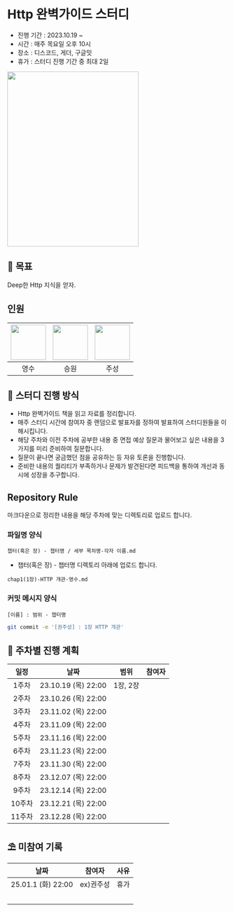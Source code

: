 # Http 완벽가이드 스터디

* 진행 기간 : 2023.10.19 ~
* 시간 : 매주 목요일 오후 10시
* 장소 : 디스코드, 게더, 구글밋
* 휴가 : 스터디 진행 기간 중 최대 2일

<img src="https://contents.kyobobook.co.kr/sih/fit-in/458x0/pdt/9788966261208.jpg" width = 300 height = 400>

## 🚩 목표
Deep한 Http 지식을 얻자.


## 인원
| [<img src="https://github.com/devYSK.png" width="80">](https://github.com/devYSK) | [<img src="https://github.com/goseungwon.png" width="80">](https://github.com/goseungwon) | [<img src="https://github.com/JoosungKwon.png" width="80">](https://github.com/JoosungKwon) |
|:----------------------------------------------------------------------------------:|:----------------------------------------------------------------------------------:|:-----------------------------------------------------------------------------------:|
| 영수 | 승원 | 주성 |



## 🎯 스터디 진행 방식
* Http 완벽가이드 책을 읽고 자료를 정리합니다.
* 매주 스터디 시간에 참여자 중 랜덤으로 발표자를 정하여 발표하여 스터디원들을 이해시킵니다.
* 해당 주차와 이전 주차에 공부한 내용 중 면접 예상 질문과 물어보고 싶은 내용을 3가지를 미리 준비하여 질문합니다.
* 질문이 끝나면 궁금했던 점을 공유하는 등 자유 토론을 진행합니다. 
* 준비한 내용의 퀄리티가 부족하거나 문제가 발견된다면 피드백을 통하여 개선과 동시에 성장을 추구합니다.


## Repository Rule
마크다운으로 정리한 내용을 해당 주차에 맞는 디렉토리로 업로드 합니다.

### 파일명 양식
`챕터(혹은 장) - 챕터명 / 세부 목차명-각자 이름.md`
* 챕터(혹은 장) - 챕터명 디렉토리 아래에 업로드 합니다.
```
chap1(1장)-HTTP 개관-영수.md
```

### 커밋 메시지 양식
`[이름] : 범위 - 챕터명  `
```sh
git commit -m '[권주성] : 1장 HTTP 개관'
```


## 🎯 주차별 진행 계획
|일정|날짜|범위|참여자
|:--:|:--:|:--:|:--:|
|1주차|23.10.19 (목) 22:00| 1장, 2장  |  |
|2주차|23.10.26 (목) 22:00|  |  |
|3주차|23.11.02 (목) 22:00|  |  |
|4주차|23.11.09 (목) 22:00|  |  |
|5주차|23.11.16 (목) 22:00|  |  |
|6주차|23.11.23 (목) 22:00|  |  |
|7주차|23.11.30 (목) 22:00|  |  |
|8주차|23.12.07 (목) 22:00|  |  |
|9주차|23.12.14 (목) 22:00|  |  |
|10주차|23.12.21 (목) 22:00| |  |
|11주차|23.12.28 (목) 22:00| |  |



## ⛱️ 미참여 기록

|날짜|참여자|사유
|:--:|:--:|:--:|
|25.01.1 (화) 22:00|ex)권주성|휴가
|||
|||
|||
|||
|||
